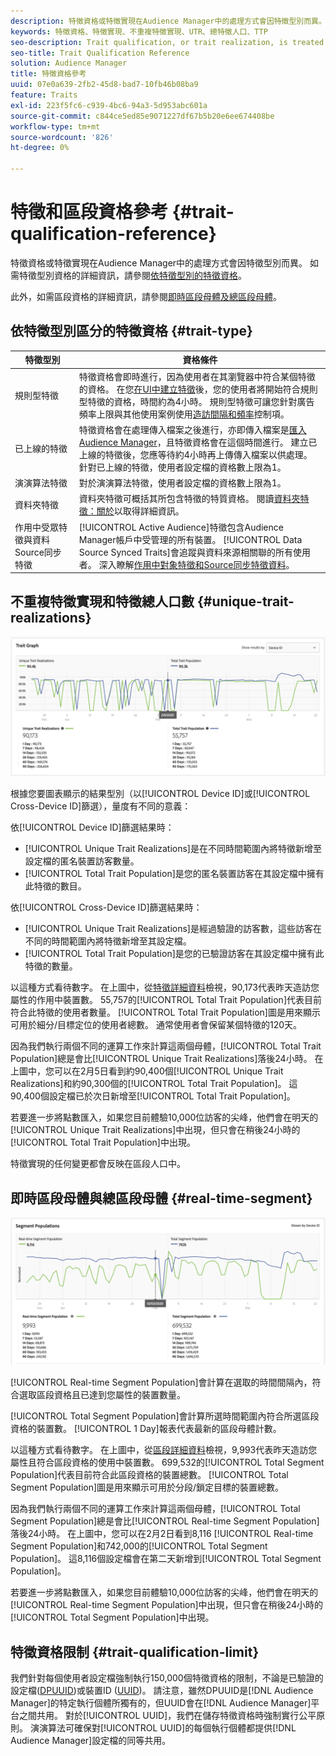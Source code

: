 ```yaml
---
description: 特徵資格或特徵實現在Audience Manager中的處理方式會因特徵型別而異。 請參閱下表以瞭解特徵資格的詳細資訊。
keywords: 特徵資格、特徵實現、不重複特徵實現、UTR、總特徵人口、TTP
seo-description: Trait qualification, or trait realization, is treated differently in Audience Manager, depending on trait type. See the table below for detailed information on trait qualification.
seo-title: Trait Qualification Reference
solution: Audience Manager
title: 特徵資格參考
uuid: 07e0a639-2fb2-45d8-bad7-10fb46b08ba9
feature: Traits
exl-id: 223f5fc6-c939-4bc6-94a3-5d953abc601a
source-git-commit: c844ce5ed85e9071227df67b5b20e6ee674408be
workflow-type: tm+mt
source-wordcount: '826'
ht-degree: 0%

---
```


# 特徵和區段資格參考 {#trait-qualification-reference}

特徵資格或特徵實現在Audience Manager中的處理方式會因特徵型別而異。 如需特徵型別資格的詳細資訊，請參閱[依特徵型別的特徵資格](#trait-type)。

此外，如需區段資格的詳細資訊，請參閱[即時區段母體及總區段母體](#real-time-segment)。



## 依特徵型別區分的特徵資格 {#trait-type}

| 特徵型別 | 資格條件 |
|---|---|
| 規則型特徵 | 特徵資格會即時進行，因為使用者在其瀏覽器中符合某個特徵的資格。 在您[在UI中建立特徵](create-onboarded-rule-based-traits.md#create-rules-based-or-onboarded-traits)後，您的使用者將開始符合規則型特徵的資格，時間約為4小時。 規則型特徵可讓您針對廣告頻率上限與其他使用案例使用[造訪間隔和頻率](../segments/recency-and-frequency.md)控制項。 |
| 已上線的特徵 | 特徵資格會在處理傳入檔案之後進行，亦即傳入檔案是[匯入Audience Manager](../../faq/faq-inbound-data-ingestion.md)，且特徵資格會在這個時間進行。 建立已上線的特徵後，您應等待約4小時再上傳傳入檔案以供處理。 針對已上線的特徵，使用者設定檔的資格數上限為1。 |
| 演演算法特徵 | 對於演演算法特徵，使用者設定檔的資格數上限為1。 |
| 資料夾特徵 | 資料夾特徵可概括其所包含特徵的特質資格。 閱讀[資料夾特徵：關於](about-folder-traits.md)以取得詳細資訊。 |
| 作用中受眾特徵與資料Source同步特徵 | [!UICONTROL Active Audience]特徵包含Audience Manager帳戶中受管理的所有裝置。 [!UICONTROL Data Source Synced Traits]會追蹤與資料來源相關聯的所有使用者。 深入瞭解[作用中對象特徵和Source同步特徵資料](client-activity-synced-audience-traits.md)。 |

## 不重複特徵實現和特徵總人口數 {#unique-trait-realizations}

![唯一特徵實現](assets/trait-graph.png)

根據您要圖表顯示的結果型別（以[!UICONTROL Device ID]或[!UICONTROL Cross-Device ID]篩選），量度有不同的意義：

依[!UICONTROL Device ID]篩選結果時：

* [!UICONTROL Unique Trait Realizations]是在不同時間範圍內將特徵新增至設定檔的匿名裝置訪客數量。
* [!UICONTROL Total Trait Population]是您的匿名裝置訪客在其設定檔中擁有此特徵的數目。

依[!UICONTROL Cross-Device ID]篩選結果時：

* [!UICONTROL Unique Trait Realizations]是經過驗證的訪客數，這些訪客在不同的時間範圍內將特徵新增至其設定檔。
* [!UICONTROL Total Trait Population]是您的已驗證訪客在其設定檔中擁有此特徵的數量。

以這種方式看待數字。 在上圖中，從[特徵詳細資料](../../features/traits/trait-details-page.md)檢視，90,173代表昨天造訪您屬性的作用中裝置數。 55,757的[!UICONTROL Total Trait Population]代表目前符合此特徵的使用者數量。 [!UICONTROL Total Trait Population]圖是用來顯示可用於細分/目標定位的使用者總數。 通常使用者會保留某個特徵的120天。

因為我們執行兩個不同的運算工作來計算這兩個母體，[!UICONTROL Total Trait Population]總是會比[!UICONTROL Unique Trait Realizations]落後24小時。 在上圖中，您可以在2月5日看到約90,400個[!UICONTROL Unique Trait Realizations]和約90,300個的[!UICONTROL Total Trait Population]。 這90,400個設定檔已於次日新增至[!UICONTROL Total Trait Population]。

若要進一步將點數匯入，如果您目前體驗10,000位訪客的尖峰，他們會在明天的[!UICONTROL Unique Trait Realizations]中出現，但只會在稍後24小時的[!UICONTROL Total Trait Population]中出現。

特徵實現的任何變更都會反映在區段人口中。

## 即時區段母體與總區段母體 {#real-time-segment}

![唯一特徵實現](assets/segment-graph.png)

[!UICONTROL Real-time Segment Population]會計算在選取的時間間隔內，符合選取區段資格且已達到您屬性的裝置數量。

[!UICONTROL Total Segment Population]會計算所選時間範圍內符合所選區段資格的裝置數。 [!UICONTROL 1 Day]報表代表最新的區段母體計數。

以這種方式看待數字。 在上圖中，從[區段詳細資料](../../features/segments/segment-summary-view.md)檢視，9,993代表昨天造訪您屬性且符合區段資格的使用中裝置數。 699,532的[!UICONTROL Total Segment Population]代表目前符合此區段資格的裝置總數。 [!UICONTROL Total Segment Population]圖是用來顯示可用於分段/鎖定目標的裝置總數。

因為我們執行兩個不同的運算工作來計算這兩個母體，[!UICONTROL Total Segment Population]總是會比[!UICONTROL Real-time Segment Population]落後24小時。 在上圖中，您可以在2月2日看到8,116 [!UICONTROL Real-time Segment Population]和742,000的[!UICONTROL Total Segment Population]。 這8,116個設定檔會在第二天新增到[!UICONTROL Total Segment Population]。

若要進一步將點數匯入，如果您目前體驗10,000位訪客的尖峰，他們會在明天的[!UICONTROL Real-time Segment Population]中出現，但只會在稍後24小時的[!UICONTROL Total Segment Population]中出現。

## 特徵資格限制 {#trait-qualification-limit}

我們針對每個使用者設定檔強制執行150,000個特徵資格的限制，不論是已驗證的設定檔([DPUUID](../../reference/ids-in-aam.md))或裝置ID ([UUID](../../reference/ids-in-aam.md))。 請注意，雖然DPUUID是[!DNL Audience Manager]的特定執行個體所獨有的，但UUID會在[!DNL Audience Manager]平台之間共用。 對於[!UICONTROL UUID]，我們在儲存特徵資格時強制實行公平原則。 演演算法可確保對[!UICONTROL UUID]的每個執行個體都提供[!DNL Audience Manager]設定檔的同等共用。

